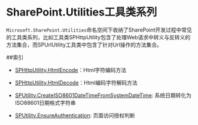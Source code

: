 # SharePoint.Utilities工具类系列
`Microsoft.SharePoint.Utilities`命名空间下收纳了SharePoint开发过程中常见的工具类系列，比如工具类SPHttpUtility包含了处理Web请求中转义与反转义的方法集合，而SPUrlUtility工具类中包含了针对Url操作的方法集合。


##索引

- [SPHttpUtility.HtmlEncode](sphttputility1.md)：Html字符编码方法

- [SPHttpUtility.HtmlDecode](sphttputility2.md)：Html编码字符解码方法
- [SPUtility.CreateISO8601DateTimeFromSystemDateTime](sputility1.md): 系统日期转化为ISO88601日期格式字符串
- [SPUtility.EnsureAuthentication](sputility2.md): 页面访问授权判断
